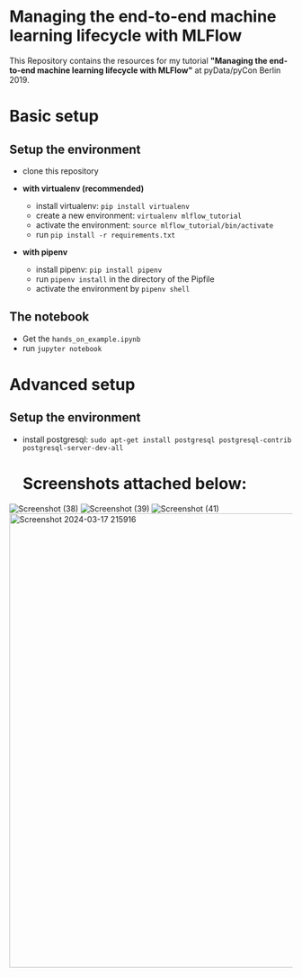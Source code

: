# Managing the end-to-end machine learning lifecycle with MLFlow

This Repository contains the resources for my tutorial **"Managing the end-to-end machine learning lifecycle with MLFlow"** at pyData/pyCon Berlin 2019.

# Basic setup

## Setup the environment
- clone this repository
- **with virtualenv (recommended)**
  - install virtualenv: `pip install virtualenv`
  - create a new environment: `virtualenv mlflow_tutorial`
  - activate the environment: `source mlflow_tutorial/bin/activate`
  - run `pip install -r requirements.txt`
  
- **with pipenv** 
  - install pipenv: `pip install pipenv`
  - run `pipenv install` in the directory of the Pipfile
  - activate the environment by `pipenv shell`

## The notebook
- Get the `hands_on_example.ipynb`
- run `jupyter notebook`

# Advanced setup

## Setup the environment
- install postgresql: `sudo apt-get install postgresql postgresql-contrib postgresql-server-dev-all`

  # Screenshots attached below:

![Screenshot (38)](https://github.com/PhoolChandraVerma/MLflow/assets/160231128/997deead-ec09-41b8-8087-34a9c5699d4c)
![Screenshot (39)](https://github.com/PhoolChandraVerma/MLflow/assets/160231128/49770c5c-6dd0-45e3-aaa9-0783709dce01)
![Screenshot (41)](https://github.com/PhoolChandraVerma/MLflow/assets/160231128/d4431303-d633-417a-bc3e-2496647771f7)
<img width="807" alt="Screenshot 2024-03-17 215916" src="https://github.com/PhoolChandraVerma/MLflow/assets/160231128/702120dc-8775-45b5-aacd-933aebad8b5b">


